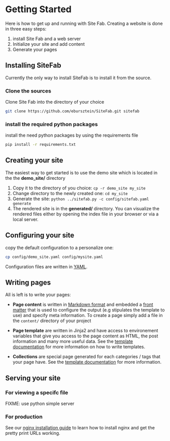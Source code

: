 # Getting Started

Here is how to get up and running with Site Fab. Creating a website is done in three easy steps:

 1. install Site Fab and a web server
 2. Initialize your site and add content
 3. Generate  your pages

## Installing SiteFab

Currently the only way to install SiteFab is to install it from the source.

### Clone the sources
Clone Site Fab into the directory of your choice

```bash
git clone https://github.com/ebursztein/SiteFab.git sitefab
```

### install the required python packages
install the need python packages by using the requirements file

```bash
pip install -r requirements.txt
```


## Creating your site

The easiest way to get started is to use the demo site which is located in the the **demo_site/** directory

1. Copy it to the directory of you choice:  `cp -r demo_site my_site`
2. Change directory to the newly created one: `cd my_site`
3. Generate the site: `python ../sitefab.py -c config/sitefab.yaml generate`
4. The rendered site is in the **generated/** directory. You can visualize the rendered files either by opening the index file in your browser or via a local server.

## Configuring your site

copy the default configuration to a personalize one:

```bash
cp config/demo_site.yaml config/mysite.yaml
```

Configuration files are written in [YAML](http://docs.ansible.com/ansible/YAMLSyntax.html).


## Writing pages

All is left is to write your pages:

- **Page content** is written in [Markdown format](https://guides.github.com/features/mastering-markdown/) and embedded a [front matter](/documentation/content.md#frontmatter) that is used to configure the output (e.g stipulates the template to use) and specify meta information. To create a page simply add a file in the `content/` directory of  your project

- **Page template** are written in Jinja2 and have access to environement variables that give you access to the page content as HTML, the post information and many more useful data. See the [template documentation](/documentation/template.md) for more information on how to write templates.

- **Collections** are special page generated for each categories / tags that your page have. See the [template documentation](/documentation/template.md) for more information.

## Serving your site

### For viewing a specifc file
FIXME: use python simple server

### For production
See our [nginx installation guide](/documentation/nginx_install.md) to learn how to install nginx and get the pretty print URLs working.

